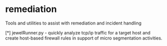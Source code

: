 remediation
=================

Tools and utilities to assist with remediation and incident handling

[*] jewelRunner.py - quickly analyze tcp/ip traffic for a target host and create host-based firewall rules in support of micro segmentation activities.

